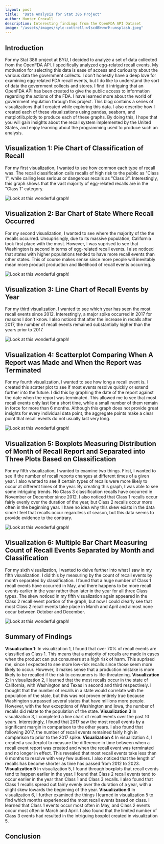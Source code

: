 ```yaml
---
layout: post
title:  "Data Analysis for Stat 386 Project"
author: Hunter Croxall
description: Interesting findings from the OpenFDA API Dataset
image: "/assets/images/kyle-cottrell-wIscdBkwnrM-unsplash.jpeg"
---
```


## Introduction
For my Stat 386 project at BYU, I decided to analyze a set of data collected from the OpenFDA API. I specifically analyzed egg-related recall events. My motivation for selecting this data is ease of access and curiousity about the various data the government collects. I don't honestly have a deep love for examining egg-related FDA recall events, but I do like to understand the sort of data the government collects and stores. I find it intriguing that an OpenFDA API has been created to give the public access to information regarding the actions of the FDA. I have learned more about the world of government regulation through this project. This blog contains a series of visualizations that I created while exploring this data. I also describe how I created each of these visualizations using pandas, seaborn, and matplotlib.plotly to produce each of these graphs. By doing this, I hope that you will gain insights about the recall system implemented by the United States, and enjoy learning about the programming used to produce such an analysis. 


## Visualization 1: Pie Chart of Classification of Recall
For my first visualization, I wanted to see how common each type of recall was. The recall classification calls recalls of high risk to the public as "Class 1", while calling less serious or dangerous recalls as "Class 3". Interestingly, this graph shows that the vast majority of egg-related recalls are in the "Class 1" category.

![Look at this wonderful graph!](/assets/images/pie_chart_classification.png "Proportion By Classification")


## Visualization 2: Bar Chart of State Where Recall Occurred
For my second visualization, I wanted to see where the majority of the the recalls occurred. Unsuprisingly, due to its massive population, California took first place with the most. However, I was suprised to see that Washington is second in terms of egg-related recall events. I also noticed that states with higher populations tended to have more recall events than other states. This of course makes sense since more people will inevitably mean more product production and likelihood of recall events occurring.

![Look at this wonderful graph!](/assets/images/count_by_state.png "Count By State")


## Visualization 3: Line Chart of Recall Events by Year
For my third visualization, I wanted to see which year has seen the most recall events since 2012. Interestingly, a major spike occurred in 2017 for reasons I don't know. I also noticed that after the increase in recalls after 2017, the number of recall events remained substantially higher than the years prior to 2017. 

![Look at this wonderful graph!](/assets/images/line_graph.png "Line Graph by Year")


## Visualization 4: Scatterplot Comparing When A Report was Made and When the Report was Terminated
For my fourth visualization, I wanted to see how long a recall event is. I created this scatter plot to see if most events resolve quickly or extend further into the future. I did this by graphing the date of the report against the date when the report was terminated. This allowed me to see that most recall events only last for a short time, while a small number of them remain in force for more than 6 months. Although this graph does not provide great insights for every individual data point, the aggregate points make a clear point that recall events do not usually last very long. 

![Look at this wonderful graph!](/assets/images/scatterplot_datetimes.png "Scatterplot by Date")


## Visualization 5: Boxplots Measuring Distribution of Month of Recall Report and Separated into Three Plots Based on Classification
For my fifth visualization, I wanted to examine two things. First, I wanted to see if the number of recall reports changes at different times of a given year. I also wanted to see if certain types of recalls were more likely to occur at different times of the year. By creating this graph, I was able to see some intriguing trends. No Class 3 classification recalls have occurred in November or December since 2012. I also noticed that Class 1 recalls occur fairly evenly over the duration of the year, but Class 2 recalls occur more often in the beginning year. I have no idea why this skew exists in the data since I feel that recalls occur regardless of season, but this data seems to provide evidence to the contrary.

![Look at this wonderful graph!](/assets/images/boxplot_month.png "Boxplot by Class")


## Visualization 6: Multiple Bar Chart Measuring Count of Recall Events Separated by Month and Classification
For my sixth visualization, I wanted to delve further into what I saw in my fifth visualization. I did this by measuring by the count of recall events by month separated by classification. I found that a huge number of Class 1 recall events have occurred in May, and there happens to be more recall events earlier in the year rather than later in the year for all three Class types. The skew noticed in my fifth visualization again appeared in the Class 2 recall event portion of the graph, but now I could clearly see that most Class 2 recall events take place in March and April and almost none occur between October and December. 

![Look at this wonderful graph!](/assets/images/multiple_bar_chart_month.png "Multi-Bar by Class and Month")

## Summary of Findings
**Visualization 1**: In visualization 1, I found that over 70% of recall events are classified as Class 1. This means that a majority of recalls are made in cases when the product can put consumers at a high risk of harm. This suprised me, since I expected to see more low-risk recalls since those seem more likely to occur. However, it makes sense that a production mistake is more likely to be recalled if the risk to consumers is life-threatening. 
**Visualization 2**: In visualization 2, I learned that the most recalls occur in the state of California, with Washington and Texas in second and third respectively. I thought that the number of recalls in a state would correlate with the population of the state, but this was not proven entirely true because Washington surpassed several states that have millions more people. However, with the few exceptions of Washington and Iowa, the number of recalls did relate to the population of the state.
**Visualization 3** In visualization 3, I completed a line chart of recall events over the past 10 years. Interestingly, I found that 2017 saw the most recall events by a significant margin in comparison to the other years. I also found that following 2017, the number of recall events remained fairly high in comparison to prior to the 2017 spike. 
**Visualization 4** In visualization 4, I created a scatterplot to measure the difference in time between when a recall event report was created and when the recall event was terminated and no longer in effect. This revealed that most recall events take less than 6 months to resolve with very few outliers. I also noticed that the length of recalls has become shorter as time has passed from 2012 to 2023. 
**Visualization 5** In visualization 5, I found through boxplots that recall events tend to happen earlier in the year. I found that Class 2 recall events tend to occur earlier in the year than Class 1 and Class 3 recalls. I also found that Class 1 recalls spread out fairly evenly over the duration of a year, with a slight skew towards the beginning of the year. 
**Visualization 6** In visualization 6, I further examined the things I learned in visualization 5 to find which months experienced the most recall events based on class. I learned that Class 1 events occur most often in May, and Class 2 events occur most often in March and April. I also found that the limited number of Class 3 events had resulted in the intriguing boxplot created in visualization 5. 


## Conclusion


